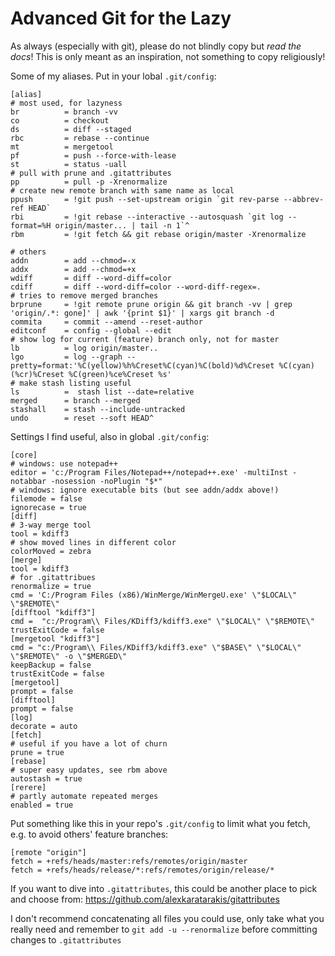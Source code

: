 # Advanced Git for the Lazy

As always (especially with git), please do not blindly copy but _read the docs_! This is only meant as an inspiration, not something to copy religiously!

Some of my aliases. Put in your lobal `.git/config`:

    [alias]
    # most used, for lazyness
    br          = branch -vv
    co          = checkout
    ds          = diff --staged
    rbc         = rebase --continue
    mt          = mergetool
    pf          = push --force-with-lease
    st          = status -uall
    # pull with prune and .gitattributes
    pp          = pull -p -Xrenormalize
    # create new remote branch with same name as local
    ppush       = !git push --set-upstream origin `git rev-parse --abbrev-ref HEAD`
    rbi         = !git rebase --interactive --autosquash `git log --format=%H origin/master... | tail -n 1`^
    rbm         = !git fetch && git rebase origin/master -Xrenormalize

    # others
    addn        = add --chmod=-x
    addx        = add --chmod=+x
    wdiff       = diff --word-diff=color
    cdiff       = diff --word-diff=color --word-diff-regex=.
    # tries to remove merged branches
    brprune     = !git remote prune origin && git branch -vv | grep 'origin/.*: gone]' | awk '{print $1}' | xargs git branch -d
    commita     = commit --amend --reset-author
    editconf    = config --global --edit
    # show log for current (feature) branch only, not for master
    lb          = log origin/master..
    lgo         = log --graph --pretty=format:'%C(yellow)%h%Creset%C(cyan)%C(bold)%d%Creset %C(cyan)(%cr)%Creset %C(green)%ce%Creset %s'
    # make stash listing useful
    ls          =  stash list --date=relative
    merged      = branch --merged
    stashall    = stash --include-untracked
    undo        = reset --soft HEAD^

Settings I find useful, also in global `.git/config`:

    [core]
    # windows: use notepad++
    editor = 'c:/Program Files/Notepad++/notepad++.exe' -multiInst -notabbar -nosession -noPlugin "$*"
    # windows: ignore executable bits (but see addn/addx above!)
    filemode = false
    ignorecase = true
    [diff]
    # 3-way merge tool
    tool = kdiff3
    # show moved lines in different color
    colorMoved = zebra
    [merge]
    tool = kdiff3
    # for .gitattribues
    renormalize = true
    cmd = 'C:/Program Files (x86)/WinMerge/WinMergeU.exe' \"$LOCAL\" \"$REMOTE\"
    [difftool "kdiff3"]
    cmd =  "c:/Program\\ Files/KDiff3/kdiff3.exe" \"$LOCAL\" \"$REMOTE\"
    trustExitCode = false
    [mergetool "kdiff3"]
    cmd = "c:/Program\\ Files/KDiff3/kdiff3.exe" \"$BASE\" \"$LOCAL\" \"$REMOTE\" -o \"$MERGED\"
    keepBackup = false
    trustExitCode = false
    [mergetool]
    prompt = false
    [difftool]
    prompt = false
    [log]
    decorate = auto
    [fetch]
    # useful if you have a lot of churn
    prune = true
    [rebase]
    # super easy updates, see rbm above
    autostash = true
    [rerere]
    # partly automate repeated merges
    enabled = true

Put something like this in your repo's `.git/config` to limit what you fetch, e.g. to avoid others' feature branches:

    [remote "origin"]
    fetch = +refs/heads/master:refs/remotes/origin/master
    fetch = +refs/heads/release/*:refs/remotes/origin/release/*

If you want to dive into `.gitattributes`, this could be another place to pick and choose from: https://github.com/alexkaratarakis/gitattributes

I don't recommend concatenating all files you could use, only take what you really need and remember to `git add -u --renormalize` before committing changes to `.gitattributes`